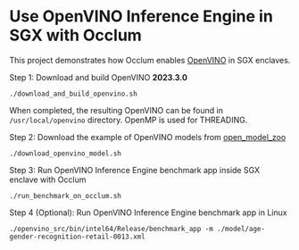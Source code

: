 # Use OpenVINO Inference Engine in SGX with Occlum

This project demonstrates how Occlum enables [OpenVINO](https://github.com/openvinotoolkit/openvino) in SGX enclaves.

Step 1: Download and build OpenVINO **2023.3.0**
```
./download_and_build_openvino.sh
```
When completed, the resulting OpenVINO can be found in `/usr/local/openvino` directory. OpenMP is used for THREADING.

Step 2: Download the example of OpenVINO models from [open_model_zoo]( https://storage.openvinotoolkit.org/repositories/open_model_zoo)
```
./download_openvino_model.sh
```

Step 3: Run OpenVINO Inference Engine benchmark app inside SGX enclave with Occlum
```
./run_benchmark_on_occlum.sh
```

Step 4 (Optional): Run OpenVINO Inference Engine benchmark app in Linux
```
./openvino_src/bin/intel64/Release/benchmark_app -m ./model/age-gender-recognition-retail-0013.xml
```

